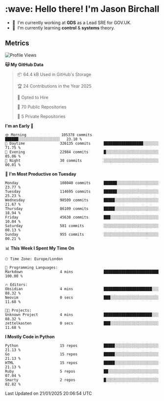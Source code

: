 <h1 align="left" id="jason-title">:wave: Hello there! I'm Jason Birchall</h1>

- :office: &nbsp;I'm currently working at **GDS** as a Lead SRE for GOV.UK.
- :seedling: &nbsp;I’m currently learning **control** & **systems** theory.

<h2>Metrics</h2>

<!--START_SECTION:waka-->
![Profile Views](http://img.shields.io/badge/Profile%20Views-1-blue)

**🐱 My GitHub Data** 

> 📦 64.4 kB Used in GitHub's Storage 
 > 
> 🏆 24 Contributions in the Year 2025
 > 
> 💼 Opted to Hire
 > 
> 📜 70 Public Repositories 
 > 
> 🔑 5 Private Repositories 
 > 
**I'm an Early 🐤** 

```text
🌞 Morning                105378 commits      ██████░░░░░░░░░░░░░░░░░░░   23.18 % 
🌆 Daytime                326135 commits      ██████████████████░░░░░░░   71.75 % 
🌃 Evening                22984 commits       █░░░░░░░░░░░░░░░░░░░░░░░░   05.06 % 
🌙 Night                  30 commits          ░░░░░░░░░░░░░░░░░░░░░░░░░   00.01 % 
```
📅 **I'm Most Productive on Tuesday** 

```text
Monday                   108040 commits      ██████░░░░░░░░░░░░░░░░░░░   23.77 % 
Tuesday                  114695 commits      ██████░░░░░░░░░░░░░░░░░░░   25.23 % 
Wednesday                98509 commits       █████░░░░░░░░░░░░░░░░░░░░   21.67 % 
Thursday                 86109 commits       █████░░░░░░░░░░░░░░░░░░░░   18.94 % 
Friday                   45638 commits       ███░░░░░░░░░░░░░░░░░░░░░░   10.04 % 
Saturday                 581 commits         ░░░░░░░░░░░░░░░░░░░░░░░░░   00.13 % 
Sunday                   955 commits         ░░░░░░░░░░░░░░░░░░░░░░░░░   00.21 % 
```


📊 **This Week I Spent My Time On** 

```text
🕑︎ Time Zone: Europe/London

💬 Programming Languages: 
Markdown                 4 mins              █████████████████████████   100.00 % 

🔥 Editors: 
Obsidian                 4 mins              ██████████████████████░░░   88.32 % 
Neovim                   0 secs              ███░░░░░░░░░░░░░░░░░░░░░░   11.68 % 

🐱‍💻 Projects: 
Unknown Project          4 mins              ██████████████████████░░░   88.32 % 
zettelkasten             0 secs              ███░░░░░░░░░░░░░░░░░░░░░░   11.68 % 
```

**I Mostly Code in Python** 

```text
Python                   15 repos            █████░░░░░░░░░░░░░░░░░░░░   21.13 % 
Go                       15 repos            █████░░░░░░░░░░░░░░░░░░░░   21.13 % 
HTML                     15 repos            █████░░░░░░░░░░░░░░░░░░░░   21.13 % 
Ruby                     5 repos             ██░░░░░░░░░░░░░░░░░░░░░░░   07.04 % 
Smarty                   2 repos             █░░░░░░░░░░░░░░░░░░░░░░░░   02.82 % 
```




 Last Updated on 21/01/2025 20:06:54 UTC
<!--END_SECTION:waka-->

<!-- links -->

[issues page]: https://github.com/jasonBirchall/jasonBirchall/issues "jasonBirchall/issues"
